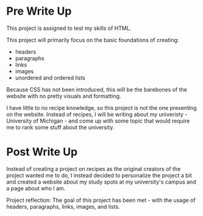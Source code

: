 # Pre Write Up
This project is assigned to test my skills of HTML.

This project will primarily focus on the basic foundations of creating:
* headers
* paragraphs
* links
* images
* unordered and ordered lists
  
Because CSS has not been introduced, this will be the barebones of the website with no pretty visuals and formatting.

I have little to no recipe knowledge, so this project is not the one presenting on the website. Instead of recipes, I will be writing about my univeristy - University of Michigan - and come up with some topic that would require me to rank some stuff about the university.

# Post Write Up
Instead of creating a project on recipes as the original creators of the project wanted me to do, I instead decided
to personalize the project a bit and created a website about my study spots at my university's campus and a page
about who I am.

Project reflection: The goal of this project has been met - with the usage of headers, paragraphs, links, images,
and lists.